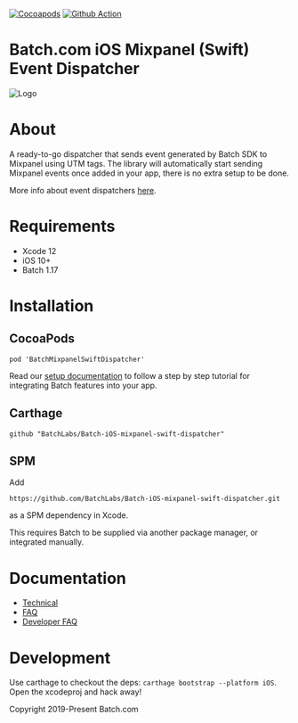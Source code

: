 [![Cocoapods](https://img.shields.io/cocoapods/v/BatchMixpanelSwiftDispatcher)](https://cocoapods.org/pods/BatchMixpanelSwiftDispatcher)
[![Github Action](https://github.com/BatchLabs/Batch-iOS-mixpanel-swift-dispatcher/workflows/iOS%20CI/badge.svg)](https://github.com/BatchLabs/Batch-iOS-mixpanel-swift-dispatcher/actions?query=workflow%3A%22iOS+CI%22)

Batch.com iOS Mixpanel (Swift) Event Dispatcher
==================

![Logo](http://batch-doc.s3.amazonaws.com/logo_batch_192.gif)

# About

A ready-to-go dispatcher that sends event generated by Batch SDK to Mixpanel using UTM tags.
The library will automatically start sending Mixpanel events once added in your app, there is no extra setup to be done.

More info about event dispatchers [here](https://doc.batch.com/ios/advanced/event-dispatchers).

# Requirements
 - Xcode 12
 - iOS 10+
 - Batch 1.17

# Installation

## CocoaPods

```
pod 'BatchMixpanelSwiftDispatcher'
```

Read our [setup documentation](https://doc.batch.com/) to follow a step by step tutorial for integrating Batch features into your app.

## Carthage

```
github "BatchLabs/Batch-iOS-mixpanel-swift-dispatcher"
```

## SPM

Add
```
https://github.com/BatchLabs/Batch-iOS-mixpanel-swift-dispatcher.git
```

as a SPM dependency in Xcode.

This requires Batch to be supplied via another package manager, or integrated manually.

# Documentation

 - [Technical](https://doc.batch.com)
 - [FAQ](https://batch.com/doc/faq/general.html)
 - [Developer FAQ](https://batch.com/developers)


# Development

Use carthage to checkout the deps: `carthage bootstrap --platform iOS`. Open the xcodeproj and hack away!

Copyright 2019-Present Batch.com